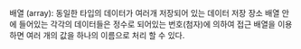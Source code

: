 배열 (array): 동일한 타입의 데이터가 여러개 저장되어 있는 데이터 저장 장소
배열 안에 들어있는 각각의 데이터들은 정수로 되어있는 번호(첨자)에 의하여 접근 배열을 이용하면 여러 개의 값을 하나의 이름으로 처리 할 수 있다.